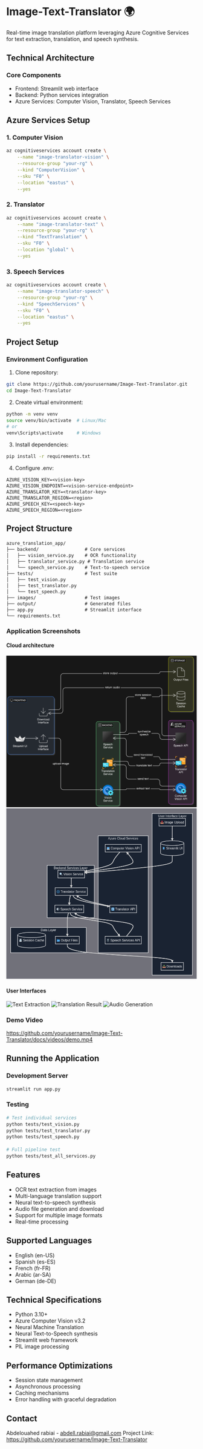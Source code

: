 # Image-Text-Translator 🌍

Real-time image translation platform leveraging Azure Cognitive Services for text extraction, translation, and speech synthesis.

## Technical Architecture

### Core Components
- Frontend: Streamlit web interface
- Backend: Python services integration
- Azure Services: Computer Vision, Translator, Speech Services

## Azure Services Setup

### 1. Computer Vision
```bash
az cognitiveservices account create \
    --name "image-translator-vision" \
    --resource-group "your-rg" \
    --kind "ComputerVision" \
    --sku "F0" \
    --location "eastus" \
    --yes
```

### 2. Translator
```bash
az cognitiveservices account create \
    --name "image-translator-text" \
    --resource-group "your-rg" \
    --kind "TextTranslation" \
    --sku "F0" \
    --location "global" \
    --yes
```

### 3. Speech Services
```bash
az cognitiveservices account create \
    --name "image-translator-speech" \
    --resource-group "your-rg" \
    --kind "SpeechServices" \
    --sku "F0" \
    --location "eastus" \
    --yes
```

## Project Setup

### Environment Configuration
1. Clone repository:
```bash
git clone https://github.com/yourusername/Image-Text-Translator.git
cd Image-Text-Translator
```

2. Create virtual environment:
```bash
python -m venv venv
source venv/bin/activate  # Linux/Mac
# or
venv\Scripts\activate     # Windows
```

3. Install dependencies:
```bash
pip install -r requirements.txt
```

4. Configure .env:
```env
AZURE_VISION_KEY=<vision-key>
AZURE_VISION_ENDPOINT=<vision-service-endpoint>
AZURE_TRANSLATOR_KEY=<translator-key>
AZURE_TRANSLATOR_REGION=<region>
AZURE_SPEECH_KEY=<speech-key>
AZURE_SPEECH_REGION=<region>
```

## Project Structure
```
azure_translation_app/
├── backend/                 # Core services
│   ├── vision_service.py    # OCR functionality
│   ├── translator_service.py # Translation service
│   └── speech_service.py    # Text-to-speech service
├── tests/                   # Test suite
│   ├── test_vision.py
│   ├── test_translator.py
│   └── test_speech.py
├── images/                  # Test images
├── output/                  # Generated files
├── app.py                   # Streamlit interface
└── requirements.txt
```

### Application Screenshots
####  Cloud architecture
![Main Interface](docs/images/cloud_architecture_diagram.png)
![Language Selection](docs/images/flow_chart_diagram.png)

#### User Interfaces
![Text Extraction](docs/images/ocr-result.png)
![Translation Result](docs/images/translation.png)
![Audio Generation](docs/images/audio-output.png)

### Demo Video
https://github.com/yourusername/Image-Text-Translator/docs/videos/demo.mp4

## Running the Application

### Development Server
```bash
streamlit run app.py
```

### Testing
```bash
# Test individual services
python tests/test_vision.py
python tests/test_translator.py
python tests/test_speech.py

# Full pipeline test
python tests/test_all_services.py
```

## Features
- OCR text extraction from images
- Multi-language translation support
- Neural text-to-speech synthesis
- Audio file generation and download
- Support for multiple image formats
- Real-time processing

## Supported Languages
- English (en-US)
- Spanish (es-ES)
- French (fr-FR)
- Arabic (ar-SA)
- German (de-DE)

## Technical Specifications
- Python 3.10+
- Azure Computer Vision v3.2
- Neural Machine Translation
- Neural Text-to-Speech synthesis
- Streamlit web framework
- PIL image processing

## Performance Optimizations
- Session state management
- Asynchronous processing
- Caching mechanisms
- Error handling with graceful degradation



## Contact
Abdelouahed rabiai - abdell.rabiai@gmail.com
Project Link: https://github.com/yourusername/Image-Text-Translator